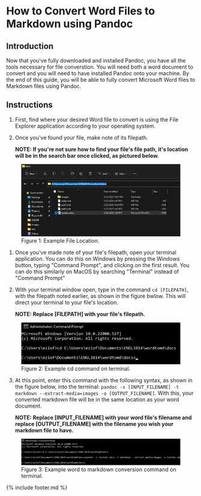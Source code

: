 # How to Convert Word Files to Markdown using Pandoc

## Introduction

Now that you've fully downloaded and installed Pandoc, you have all the tools necessary for file converstion. You will need both a word document to convert and you will need to have installed Pandoc onto your machine. By the end of this guide, you will be able to fully convert Microsoft Word files to Markdown files using Pandoc.

## Instructions

1. First, find where your desired Word file to convert is using the File Explorer application according to your operating system.

2. Once you've found your file, make note of its filepath.
   
   **NOTE: If you're not sure how to find your file's file path, it's location will be in the search bar once clicked, as pictured below.**

<figure>
<img src="images/image5.png" alt="Picture of the file location">
<figcaption>Figure 1: Example File Location.</figcaption>
</figure>

1. Once you've made note of your file's filepath, open your terminal application. You can do this on Windows by pressing the Windows button, typing "Command Prompt", and clicking on the first result. You can do this similarly on MacOS by searching "Terminal" instead of "Command Prompt"

2. With your terminal window open, type in the command ```cd [FILEPATH]```, with the filepath noted earlier, as shown in the figure bwlow. This will direct your terminal to your file's location.

   **NOTE: Replace [FILEPATH] with your file's filepath.**

<figure>
<img src="images/image6.png" alt="Picture of cd command">
<figcaption>Figure 2: Example cd command on terminal.</figcaption>
</figure>

3. At this point, enter this command with the following syntax, as shown in the figure below, into the terminal: ```pandoc -s [INPUT_FILENAME] -t markdown --extract-media=images -o [OUTPUT_FILENAME]```. With this, your converted markdown file will be in the same location as your word document.
   
   **NOTE: Replace [INPUT_FILENAME] with your word file's filename and replace [OUTPUT_FILENAME] with the filename you wish your markdown file to have.**

<figure>
<img src="images/image7.png" alt="Picture of conversion command">
<figcaption>Figure 3: Example word to markdown conversion command on terminal.</figcaption>
</figure>

{% include footer.md %}